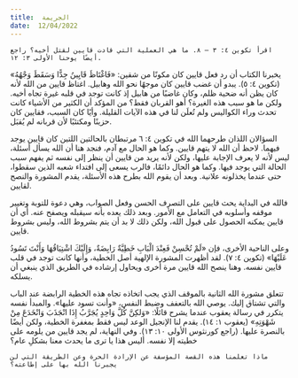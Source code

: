```yaml
---
title:  الجريمة
date:  12/04/2022
---
```


`اقرأ تكوين ٤: ٣ – ٨. ما هي العملية التي قادت قايين لقتل أخيه؟ راجع أيضًا يوحنا الأولى ٣: ١٢.`

يخبرنا الكتاب أن رد فعل قايين كان مكونًا من شقين: «فَاغْتَاظَ قَايِينُ جِدًّا وَسَقَطَ وَجْهُهُ» (تكوين ٤: ٥). يبدو أن غضب قايين كان موجهًا نحو الله وهابيل. اغتاظ قايين من الله لأنه كان يظن أنه ضحية ظلم، وكان غاضبًا من هابيل إذ كانت توجد في قلبه غيرة تجاه أخيه. ولكن ما هو سبب هذه الغيرة؟ أهو القربان فقط؟ من المؤكد أن الكثير من الأشياء كانت تحدث وراء الكواليس ولم تُعلَن لنا في هذه الآيات القليلة. وأيًا كان السبب، فقايين كان حزينًا ومكتئبًا لأن قربانه لم يُقبَل.

السؤالان اللذان طرحهما الله في تكوين ٤: ٦ مرتبطان بالحالتين اللتين كان قايين يوجد فيهما. لاحظ أن الله لا يتهم قايين. وكما هو الحال مع آدم، فنجد هنا أن الله يسأل أسئلة، ليس لأنه لا يعرف الإجابة عليها، ولكن لأنه يريد من قايين أن ينظر إلى نفسه ثم يفهم سبب الحالة التي يوجد فيها. وكما هو الحال دائمًا، فالرب يسعى إلى افتداء شعبه الذين سقطوا، حتى عندما يخذلونه علانية. وبعد أن يقوم الله بطرح هذه الأسئلة، يقدم المشورة والنصح لقايين.

فالله في البداية يحث قايين على التصرف الحسن وفعل الصواب، وهي دعوة للتوبة وتغيير موقفه وأسلوبه في التعامل مع الأمور. وبعد ذلك يعده بأنه سيقبله ويصفح عنه. أي أن قايين يمكنه الحصول على قبول الله، ولكن ذلك لا بد أن يتم بشروط الله، وليس بشروط قايين.

وعلى الناحية الأخرى، فإن «لَمْ تُحْسِنْ فَعِنْدَ الْبَابِ خَطِيَّةٌ رَابِضَةٌ، وَإِلَيْكَ اشْتِيَاقُهَا وَأَنْتَ تَسُودُ عَلَيْهَا» (تكوين ٤: ٧). لقد أظهرت المشورة الإلهية أصل الخطية، وأنها كانت توجد في قلب قايين نفسه. وهنا ينصح الله قايين مرة أخرى ويحاول إرشاده في الطريق الذي ينبغي أن يسلكه.

تتعلق مشورة الله الثانية بالموقف الذي يجب اتخاذه تجاه هذه الخطية الرابضة عند الباب والتي تشتاق إليك. يوصي الله بالتعفف وضبط النفس، «وأنت تسود عليها». والمبدأ نفسه يتكرر في رسالة يعقوب عندما يشرح قائلًا: «وَلكِنَّ كُلَّ وَاحِدٍ يُجَرَّبُ إِذَا انْجَذَبَ وَانْخَدَعَ مِنْ شَهْوَتِهِ» (يعقوب ١: ١٤). يقدم لنا الإنجيل الوعد ليس فقط بمغفرة الخطية، ولكن أيضًا بالنصرة عليها. (راجع كورنثوس الأولى ١٠: ١٣). وفي النهاية، لم يجد قايين من يلومه على خطيته إلا نفسه. أليس هذا يا ترى ما يحدث معنا بشكلِ عام؟

`ماذا تعلمنا هذه القصة المؤسفة عن الإرادة الحرة وعن الطريقة التي لن يجبرنا الله بها على إطاعته؟`